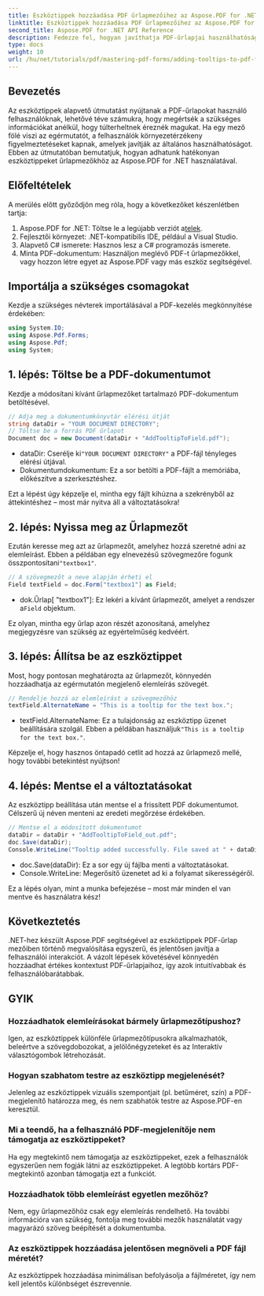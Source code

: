 ```yaml
---
title: Eszköztippek hozzáadása PDF űrlapmezőihez az Aspose.PDF for .NET segítségével
linktitle: Eszköztippek hozzáadása PDF űrlapmezőihez az Aspose.PDF for .NET segítségével
second_title: Aspose.PDF for .NET API Reference
description: Fedezze fel, hogyan javíthatja PDF-űrlapjai használhatóságát az űrlapmezőkhöz tájékoztató eszköztippek hozzáadásával az Aspose.PDF for .NET segítségével. Ez a lépésenkénti útmutató végigvezeti a folyamaton.
type: docs
weight: 10
url: /hu/net/tutorials/pdf/mastering-pdf-forms/adding-tooltips-to-pdf-form-fields/
---
```

## Bevezetés

Az eszköztippek alapvető útmutatást nyújtanak a PDF-űrlapokat használó felhasználóknak, lehetővé téve számukra, hogy megértsék a szükséges információkat anélkül, hogy túlterheltnek éreznék magukat. Ha egy mező fölé viszi az egérmutatót, a felhasználók környezetérzékeny figyelmeztetéseket kapnak, amelyek javítják az általános használhatóságot. Ebben az útmutatóban bemutatjuk, hogyan adhatunk hatékonyan eszköztippeket űrlapmezőkhöz az Aspose.PDF for .NET használatával.

## Előfeltételek

A merülés előtt győződjön meg róla, hogy a következőket készenlétben tartja:

1.  Aspose.PDF for .NET: Töltse le a legújabb verziót a[telek](https://releases.aspose.com/pdf/net/).
2. Fejlesztői környezet: .NET-kompatibilis IDE, például a Visual Studio.
3. Alapvető C# ismerete: Hasznos lesz a C# programozás ismerete.
4. Minta PDF-dokumentum: Használjon meglévő PDF-t űrlapmezőkkel, vagy hozzon létre egyet az Aspose.PDF vagy más eszköz segítségével.

## Importálja a szükséges csomagokat

Kezdje a szükséges névterek importálásával a PDF-kezelés megkönnyítése érdekében:

```csharp
using System.IO;
using Aspose.Pdf.Forms;
using Aspose.Pdf;
using System;
```

## 1. lépés: Töltse be a PDF-dokumentumot

Kezdje a módosítani kívánt űrlapmezőket tartalmazó PDF-dokumentum betöltésével.

```csharp
// Adja meg a dokumentumkönyvtár elérési útját
string dataDir = "YOUR DOCUMENT DIRECTORY";
// Töltse be a forrás PDF űrlapot
Document doc = new Document(dataDir + "AddTooltipToField.pdf");
```

-  dataDir: Cserélje ki`"YOUR DOCUMENT DIRECTORY"` a PDF-fájl tényleges elérési útjával.
- Dokumentumdokumentum: Ez a sor betölti a PDF-fájlt a memóriába, előkészítve a szerkesztéshez.

Ezt a lépést úgy képzelje el, mintha egy fájlt kihúzna a szekrényből az áttekintéshez – most már nyitva áll a változtatásokra!

## 2. lépés: Nyissa meg az Űrlapmezőt

 Ezután keresse meg azt az űrlapmezőt, amelyhez hozzá szeretné adni az elemleírást. Ebben a példában egy elnevezésű szövegmezőre fogunk összpontosítani`"textbox1"`.

```csharp
// A szövegmezőt a neve alapján érheti el
Field textField = doc.Form["textbox1"] as Field;
```

- dok.Űrlap[ "textbox1"]: Ez lekéri a kívánt űrlapmezőt, amelyet a rendszer a`Field` objektum. 

Ez olyan, mintha egy űrlap azon részét azonosítaná, amelyhez megjegyzésre van szükség az egyértelműség kedvéért.

## 3. lépés: Állítsa be az eszköztippet

Most, hogy pontosan meghatározta az űrlapmezőt, könnyedén hozzáadhatja az egérmutatón megjelenő elemleírás szövegét.

```csharp
// Rendelje hozzá az elemleírást a szövegmezőhöz
textField.AlternateName = "This is a tooltip for the text box.";
```

-  textField.AlternateName: Ez a tulajdonság az eszköztipp üzenet beállítására szolgál. Ebben a példában használjuk`"This is a tooltip for the text box."`.

Képzelje el, hogy hasznos öntapadó cetlit ad hozzá az űrlapmező mellé, hogy további betekintést nyújtson!

## 4. lépés: Mentse el a változtatásokat

Az eszköztipp beállítása után mentse el a frissített PDF dokumentumot. Célszerű új néven menteni az eredeti megőrzése érdekében.

```csharp
// Mentse el a módosított dokumentumot
dataDir = dataDir + "AddTooltipToField_out.pdf";
doc.Save(dataDir);
Console.WriteLine("Tooltip added successfully. File saved at " + dataDir);
```

- doc.Save(dataDir): Ez a sor egy új fájlba menti a változtatásokat.
- Console.WriteLine: Megerősítő üzenetet ad ki a folyamat sikerességéről.

Ez a lépés olyan, mint a munka befejezése – most már minden el van mentve és használatra kész!

## Következtetés

.NET-hez készült Aspose.PDF segítségével az eszköztippek PDF-űrlap mezőiben történő megvalósítása egyszerű, és jelentősen javítja a felhasználói interakciót. A vázolt lépések követésével könnyedén hozzáadhat értékes kontextust PDF-űrlapjaihoz, így azok intuitívabbak és felhasználóbarátabbak.

## GYIK

### Hozzáadhatok elemleírásokat bármely űrlapmezőtípushoz?
Igen, az eszköztippek különféle űrlapmezőtípusokra alkalmazhatók, beleértve a szövegdobozokat, a jelölőnégyzeteket és az Interaktív választógombok létrehozását.

### Hogyan szabhatom testre az eszköztipp megjelenését?
Jelenleg az eszköztippek vizuális szempontjait (pl. betűméret, szín) a PDF-megjelenítő határozza meg, és nem szabhatók testre az Aspose.PDF-en keresztül.

### Mi a teendő, ha a felhasználó PDF-megjelenítője nem támogatja az eszköztippeket?
Ha egy megtekintő nem támogatja az eszköztippeket, ezek a felhasználók egyszerűen nem fogják látni az eszköztippeket. A legtöbb kortárs PDF-megtekintő azonban támogatja ezt a funkciót.

### Hozzáadhatok több elemleírást egyetlen mezőhöz?
Nem, egy űrlapmezőhöz csak egy elemleírás rendelhető. Ha további információra van szükség, fontolja meg további mezők használatát vagy magyarázó szöveg beépítését a dokumentumba.

### Az eszköztippek hozzáadása jelentősen megnöveli a PDF fájl méretét?
Az eszköztippek hozzáadása minimálisan befolyásolja a fájlméretet, így nem kell jelentős különbséget észrevennie.